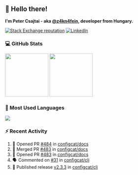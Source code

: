 ## 👋 Hello there!

**I'm Peter Csajtai - aka [@z4kn4fein](https://github.com/z4kn4fein), developer from Hungary.**

[![Stack Exchange reputation](https://img.shields.io/stackexchange/stackoverflow/r/8700582?color=orange&label=reputation&logo=stackoverflow&style=for-the-badge)](https://stackoverflow.com/users/8700582)
[![LinkedIn](https://img.shields.io/badge/linkedin-%230077B5.svg?style=for-the-badge&logo=linkedin&logoColor=white)](https://www.linkedin.com/in/csajtai-p%C3%A9ter-45395341/)

### 💻 GitHub Stats

<div>
  <img height="140px" src="https://github-readme-stats-pcsajtai.vercel.app/api?username=z4kn4fein&show_icons=true&hide_border=true&count_private=true&custom_title=Stats&theme=dracula&line_height=24&hide_title=true">
  <img height="140px" src="https://streak-stats.demolab.com?user=z4kn4fein&theme=dracula&hide_border=true">
  
</div>

### :toolbox: Most Used Languages

<img src="https://github-readme-stats-pcsajtai.vercel.app/api/top-langs/?username=z4kn4fein&theme=dracula&hide_border=true&layout=compact&langs_count=8&hide_title=true">

### :zap: Recent Activity

<!--START_SECTION:activity-->
1. 💪 Opened PR [#484](https://github.com/configcat/docs/pull/484) in [configcat/docs](https://github.com/configcat/docs)
2. 🎉 Merged PR [#483](https://github.com/configcat/docs/pull/483) in [configcat/docs](https://github.com/configcat/docs)
3. 💪 Opened PR [#483](https://github.com/configcat/docs/pull/483) in [configcat/docs](https://github.com/configcat/docs)
4. 🗣 Commented on [#31](https://github.com/configcat/cli/issues/31#issuecomment-2305397944) in [configcat/cli](https://github.com/configcat/cli)
5. 🚀 Published release [v2.3.3](https://github.com/configcat/cli/releases/tag/v2.3.3) in [configcat/cli](https://github.com/configcat/cli)
<!--END_SECTION:activity-->
